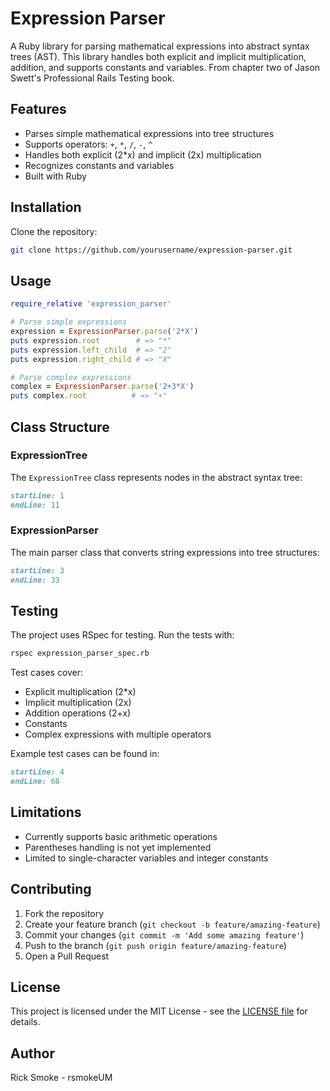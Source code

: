 # Expression Parser

A Ruby library for parsing mathematical expressions into abstract syntax trees (AST). This library handles both explicit and implicit multiplication, addition, and supports constants and variables.
From chapter two of Jason Swett's Professional Rails Testing book.

## Features

- Parses simple mathematical expressions into tree structures
- Supports operators: `+`, `*`, `/`, `-`, `^`
- Handles both explicit (2*x) and implicit (2x) multiplication
- Recognizes constants and variables
- Built with Ruby

## Installation

Clone the repository:

```sh
git clone https://github.com/yourusername/expression-parser.git
```

## Usage

```ruby
require_relative 'expression_parser'

# Parse simple expressions
expression = ExpressionParser.parse('2*X')
puts expression.root        # => "*"
puts expression.left_child  # => "2"
puts expression.right_child # => "X"

# Parse complex expressions
complex = ExpressionParser.parse('2+3*X')
puts complex.root          # => "+"
```

## Class Structure

### ExpressionTree

The `ExpressionTree` class represents nodes in the abstract syntax tree:

```ruby:expression_tree.rb
startLine: 1
endLine: 11
```

### ExpressionParser

The main parser class that converts string expressions into tree structures:

```ruby:expression_parser.rb
startLine: 3
endLine: 33
```

## Testing

The project uses RSpec for testing. Run the tests with:

```bash
rspec expression_parser_spec.rb
```

Test cases cover:
- Explicit multiplication (2*x)
- Implicit multiplication (2x)
- Addition operations (2+x)
- Constants
- Complex expressions with multiple operators

Example test cases can be found in:

```ruby:expression_parser_spec.rb
startLine: 4
endLine: 68
```

## Limitations

- Currently supports basic arithmetic operations
- Parentheses handling is not yet implemented
- Limited to single-character variables and integer constants

## Contributing

1. Fork the repository
2. Create your feature branch (`git checkout -b feature/amazing-feature`)
3. Commit your changes (`git commit -m 'Add some amazing feature'`)
4. Push to the branch (`git push origin feature/amazing-feature`)
5. Open a Pull Request

## License

This project is licensed under the MIT License - see the [LICENSE file](LICENSE.md) for details.

## Author

Rick Smoke - rsmokeUM
